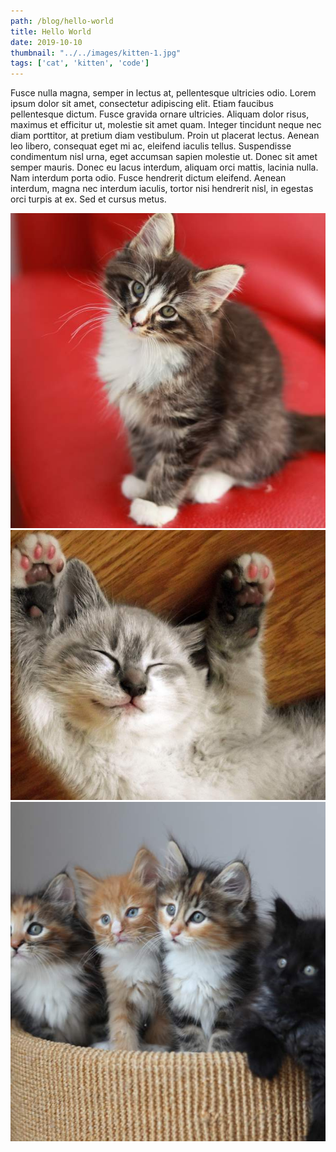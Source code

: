 ```yaml
---
path: /blog/hello-world
title: Hello World
date: 2019-10-10
thumbnail: "../../images/kitten-1.jpg" 
tags: ['cat', 'kitten', 'code']
---
```


Fusce nulla magna, semper in lectus at, pellentesque ultricies odio. Lorem ipsum dolor sit amet, consectetur adipiscing elit. Etiam faucibus pellentesque dictum. Fusce gravida ornare ultricies. Aliquam dolor risus, maximus et efficitur ut, molestie sit amet quam. Integer tincidunt neque nec diam porttitor, at pretium diam vestibulum. Proin ut placerat lectus. Aenean leo libero, consequat eget mi ac, eleifend iaculis tellus. Suspendisse condimentum nisl urna, eget accumsan sapien molestie ut. Donec sit amet semper mauris. Donec eu lacus interdum, aliquam orci mattis, lacinia nulla. Nam interdum porta odio. Fusce hendrerit dictum eleifend. Aenean interdum, magna nec interdum iaculis, tortor nisi hendrerit nisl, in egestas orci turpis at ex. Sed et cursus metus.


![Kitten One](../../images/kitten-1.jpg) 
![Kitten Two](../../images/kitten-2.jpg) 
![Kitten Third](../../images/kitten-3.jpg) 